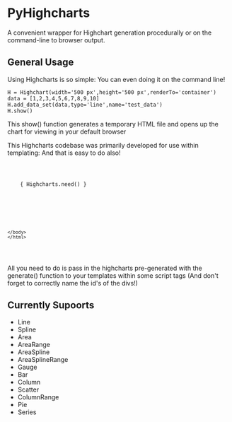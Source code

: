 # PyHighcharts

A convenient wrapper for Highchart generation procedurally or on the command-line to browser output.


## General Usage

Using Highcharts is so simple: You can even doing it on the command line!

<pre><code>H = Highchart(width='500 px',height='500 px',renderTo='container')
data = [1,2,3,4,5,6,7,8,9,10]
H.add_data_set(data,type='line',name='test_data')
H.show()</code></pre>

This show() function generates a temporary HTML file and opens up the chart for viewing in your default browser


This Highcharts codebase was primarily developed for use within templating: And that is easy to do also!

<pre>
<code> 
	<html>
	<head>
	{ Highcharts.need() }
	</head>
	<body>
	<div id='container'></div>
	<script>
	{ test_highchart_content }
	</script>
	</body>
	</html>
</code>
</pre>

All you need to do is pass in the highcharts pre-generated with the generate() function to your templates within some script tags (And don't forget to correctly name the id's of the divs!)

## Currently Supoorts

- Line
- Spline
- Area
- AreaRange
- AreaSpline
- AreaSplineRange
- Gauge
- Bar
- Column
- Scatter
- ColumnRange
- Pie
- Series
